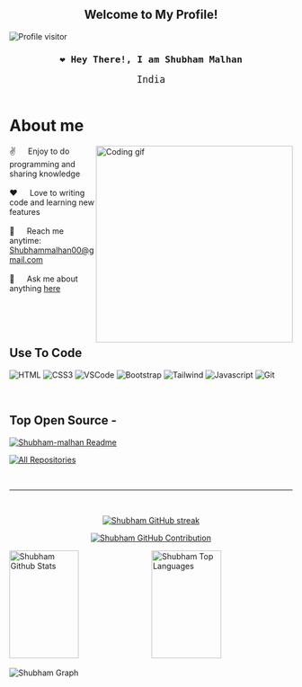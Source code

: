 
<h2 align="center">
  Welcome to My Profile!
<!--   <img src="https://media.giphy.com/media/hvRJCLFzcasrR4ia7z/giphy.gif" width="28"> -->
</h2>

<!--
<p align="center">
  <a href="https://github.com/Shubham-malhan"><img src="https://readme-typing-svg.herokuapp.com/?lines=Self%20Taught%20Programmer;Front%20End%20Developer;1.5%2B%20years%20of%20coding%20experience;Always%20learning%20new%20things&center=true&width=380&height=45"></a>
</p>

 -->

<a href="https://komarev.com/ghpvc/?username=Shubham-malhan">
  <img align="left" src="https://komarev.com/ghpvc/?username=Shubham-malhan&label=Visitors&color=0e75b6&style=flat" alt="Profile visitor" />
</a><br>




<!-- Intro  -->
<h3 align="center">
        <samp>	&#10084; Hey There!, I am
                <b><a target="_blank" href="https://Shubham-malhan.com"></a>Shubham Malhan</b>
        </samp>
</h3>


<p align="center"> 
  <samp>
     <big>India</big>
    <br>
    <br>
  </samp>
</p>

<!--<p align="center">
 <a href="https://Shubham-malhan.com" target="blank">
  <img src="https://img.shields.io/badge/Website-DC143C?style=for-the-badge&logo=medium&logoColor=white" alt="Shubham-malhan" />
 </a>
 <a href="https://linkedin.com/in/al-siam" target="_blank">
  <img src="https://img.shields.io/badge/LinkedIn-0077B5?style=for-the-badge&logo=linkedin&logoColor=white" alt="Shubham-malhan"/>
 </a>
 <!-- <a href="https://dev.to/Shubham-malhan" target="_blank">
  <img src="https://img.shields.io/badge/dev.to-0A0A0A?style=for-the-badge&logo=dev.to&logoColor=white" alt="Shubham-malhan" />
 </a> 
 <a href="https://twitter.com/_Shubham-malhan" target="_blank">
  <img src="https://img.shields.io/badge/Twitter-1DA1F2?style=for-the-badge&logo=twitter&logoColor=white" />
 </a>
 <a href="https://instagram.com/_Shubham-malhan" target="_blank">
  <img src="https://img.shields.io/badge/Instagram-fe4164?style=for-the-badge&logo=instagram&logoColor=white" alt="Shubham-malhan" />
 </a> 
 <a href="https://facebook.com/Shubham-malhan.dev" target="_blank">
  <img src="https://img.shields.io/badge/Facebook-20BEFF?&style=for-the-badge&logo=facebook&logoColor=white" alt="Shubham-malhan"  />
  </a> 
</p>
<br />-->

<!-- About Section -->
 # About me
 
<p>
 <img align="right" width="350" src="/assets/programmer.gif" alt="Coding gif" />
  
 ✌️ &emsp; Enjoy to do programming and sharing knowledge <br/><br/>
 ❤️ &emsp; Love to writing code and learning new features<br/><br/>
 📧 &emsp; Reach me anytime: Shubhammalhan00@gmail.com<br/><br/>
 💬 &emsp; Ask me about anything [here](https://github.com/Shubham-malhan/Shubham-malhan/issues)

</p>

<br/>
<br/>
<br/>

## Use To Code

![HTML](https://img.shields.io/badge/HTML5-E34F26?style=for-the-badge&logo=html5&logoColor=white)
![CSS3](https://img.shields.io/badge/CSS3-1572B6?style=for-the-badge&logo=css3&logoColor=white)
![VSCode](https://img.shields.io/badge/Visual_Studio-0078d7?style=for-the-badge&logo=visual%20studio&logoColor=white)
![Bootstrap](https://img.shields.io/badge/Bootstrap-563D7C?style=for-the-badge&logo=bootstrap&logoColor=white)
![Tailwind](https://img.shields.io/badge/Tailwind_CSS-092749?style=for-the-badge&logo=tailwindcss&logoColor=06B6D4&labelColor=000000)
![Javascript](https://img.shields.io/badge/Javascript-F0DB4F?style=for-the-badge&labelColor=black&logo=javascript&logoColor=F0DB4F)
![Git](https://img.shields.io/badge/Git-F05032?style=for-the-badge&logo=git&logoColor=white)
<!--![Typescript](https://img.shields.io/badge/Typescript-007acc?style=for-the-badge&labelColor=black&logo=typescript&logoColor=007acc)
![React](https://img.shields.io/badge/-React-61DBFB?style=for-the-badge&labelColor=black&logo=react&logoColor=61DBFB)
![React Native](https://img.shields.io/badge/React_Native-20232A?style=for-the-badge&logo=react&logoColor=61DAFB)
![Next.js](https://img.shields.io/badge/next.js-000000?style=for-the-badge&logo=nextdotjs&logoColor=white)
![Nodejs](https://img.shields.io/badge/Nodejs-3C873A?style=for-the-badge&labelColor=black&logo=node.js&logoColor=3C873A)
![Express.js](https://img.shields.io/badge/Express.js-000000?style=for-the-badge&logo=express&logoColor=white)
![MongoDB](https://img.shields.io/badge/MongoDB-4EA94B?style=for-the-badge&logo=mongodb&logoColor=white)
![SASS Badge](https://img.shields.io/badge/Sass-CC6699?style=for-the-badge&logo=sass&logoColor=white)
![Ant-Design](https://img.shields.io/badge/AntDesign-0170FE?style=for-the-badge&logo=antdesign&logoColor=white)
![Strapi](https://img.shields.io/badge/strapi-2E7EEA?style=for-the-badge&logo=strapi&logoColor=white)
![Markdown](https://img.shields.io/badge/Markdown-000000?style=for-the-badge&logo=markdown&logoColor=white)
![Redux](https://img.shields.io/badge/Redux-593D88?style=for-the-badge&logo=redux&logoColor=white)
![React Query](https://img.shields.io/badge/-React_Query-FF4154?style=for-the-badge&logo=react%20query&logoColor=white)-->

<br/>

## Top Open Source -
<!--[![iTasks](https://github-readme-stats.vercel.app/api/pin/?username=Shubham-malhan&repo=itasks&border_color=7F3FBF&bg_color=0D1117&title_color=C9D1D9&text_color=8B949E&icon_color=7F3FBF)](https://github.com/Shubham-malhan/itasks)
[![urFolio](https://github-readme-stats.vercel.app/api/pin/?username=Shubham-malhan&repo=urfolio&border_color=7F3FBF&bg_color=0D1117&title_color=C9D1D9&text_color=8B949E&icon_color=7F3FBF)](https://github.com/Shubham-malhan/urfolio)
[![Web Projects](https://github-readme-stats.vercel.app/api/pin/?username=Shubham-malhan&repo=web-projects&border_color=7F3FBF&bg_color=0D1117&title_color=C9D1D9&text_color=8B949E&icon_color=7F3FBF)](https://github.com/Shubham-malhan/web-projects)-->
[![Shubham-malhan Readme](https://github-readme-stats.vercel.app/api/pin/?username=Shubham-malhan&repo=Shubham-malhan&border_color=7F3FBF&bg_color=0D1117&title_color=C9D1D9&text_color=8B949E&icon_color=7F3FBF)](https://github.com/Shubham-malhan/Shubham-malhan)

<p align="left">
  <a href="https://github.com/Shubham-malhan?tab=repositories" target="_blank"><img alt="All Repositories" title="All Repositories" src="https://img.shields.io/badge/-All%20Repos-2962FF?style=for-the-badge&logo=koding&logoColor=white"/></a>
</p>

<br/>
<hr/>
<br/>

<p align="center">
  <a href="https://github.com/Shubham-malhan">
    <img src="https://github-readme-streak-stats.herokuapp.com/?user=Shubham-malhan&theme=radical&border=7F3FBF&background=0D1117" alt="Shubham GitHub streak"/>
  </a>
</p>

<p align="center">
  <a href="https://github.com/Shubham-malhan">
    <img src="https://github-profile-summary-cards.vercel.app/api/cards/profile-details?username=Shubham-malhan&theme=radical" alt="Shubham GitHub Contribution"/>
  </a>
</p>

<a> 
    <a href="https://github.com/Shubham-malhan"><img alt="Shubham Github Stats" src="https://denvercoder1-github-readme-stats.vercel.app/api?username=Shubham-malhan&show_icons=true&count_private=true&theme=react&border_color=7F3FBF&bg_color=0D1117&title_color=F85D7F&icon_color=F8D866" height="192px" width="49.5%"/></a>
  <a href="https://github.com/Shubham-malhan"><img alt="Shubham Top Languages" src="https://denvercoder1-github-readme-stats.vercel.app/api/top-langs/?username=Shubham-malhan&langs_count=8&layout=compact&theme=react&border_color=7F3FBF&bg_color=0D1117&title_color=F85D7F&icon_color=F8D866" height="192px" width="49.5%"/></a>
  <br/>
</a>


![Shubham Graph](https://github-readme-activity-graph.vercel.app/graph?username=Shubham-malhan&custom_title=Shubham%20GitHub%20Activity%20Graph&bg_color=0D1117&color=7F3FBF&line=7F3FBF&point=7F3FBF&area_color=FFFFFF&title_color=FFFFFF&area=true)
